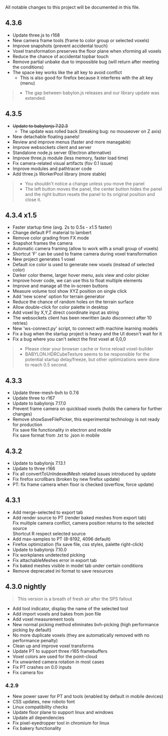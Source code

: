 All notable changes to this project will be documented in this file.

## 4.3.6
- Update three.js to r168
- New camera frame tools (frame to color group or selected voxels)
- Improve snapshots (prevent accidental touch)
- Voxel transformation preserves the floor plane when xforming all voxels
- Reduce the chance of accidental topbar touch
- Remove partial unbake due to impossible bug (will return after meeting the conditions)
- The space key works like the alt key to avoid conflict
  - This is also good for firefox because it interferes with the alt key (menu)

> - The gap between babylon.js releases and our library update was extended.

## 4.3.5
- ~~Update to babylonjs 7.22.3~~
  - The update was rolled back (breaking bug: no mouseover on Z axis)
- New detachable floating panels!
- Review and improve menus (faster and more managable)
- Improve websockets client and server
- Standalone node.js server (Electron alternative)
- Improve three.js module (less memory, faster load time)
- Fix camera-related visual artifacts (fov 0.1 issue)
- Improve modules and pathtracer code
- Add three.js WorkerPool library (more stable)

> - You shouldn't notice a change unless you move the panel
> - The left button moves the panel, the center button hides the panel and the right button resets the panel to its original position and close it.

## 4.3.4 x1.5
- Faster startup time (avg. 2s to 0.5s - x1.5 faster)
- Change default PT material to lambert
- Remove color grading from FX mode
- Snapshot frames the camera
- Automatic camera framing (allow to work with a small group of voxels)
- Shortcut 'F' can be used to frame camera during voxel transformation
- New project generates 1 voxel
- Default ice color is used to generate new voxels (instead of selected color)
- Darker color theme, larger hover menu, axis view and color picker
- Improve hover code, we can use this to float multiple elements
- Improve and manage all the in-screen buttons
- Measure volume tool show XYZ position on single click
- Add 'new scene' option for terrain generator
- Reduce the chance of random holes on the terrain surface
- Allow double-click for color palette in desktop
- Add voxel by X,Y,Z direct coordinate input as string
- The websockets client has been rewritten (auto disconnect after 10 retries)
- New 'ws-connect.py' script, to connect with machine learning models
- Fix a bug when the startup project is heavy and the UI doesn't wait for it
- Fix a bug where you can't select the first voxel at 0,0,0

> - Please clear your browser cache or force reload voxel-builder
> - BABYLON.HDRCubeTexture seems to be responsible for the potential startup delay/freeze, but other optimizations were done to reach 0.5 second.

## 4.3.3
- Update three-mesh-bvh to 0.7.6
- Update three to r167
- Update to babylonjs 7.17.0
- Prevent frame camera on quickload voxels (holds the camera for further changes)
- Remove showSaveFilePicker, this experimental technology is not ready for production<br>
  Fix save file functionality in electron and mobile<br>
  Fix save format from .txt to .json in mobile

## 4.3.2
- Update to babylonjs 7.13.1
- Update to three r166
- Fix all convertToUnIndexedMesh related issues introduced by update
- Fix firefox scrollbars (broken by new firefox update)
- PT: fix frame camera when floor is checked (overflow, force update)

## 4.3.1
- Add merge-selected to export tab
- Add render source to PT (render baked meshes from export tab)<br>
  Fix multiple camera conflict, camera position returns to the selected source<br>
  Shortcut R respect selected source
- Add max-samples to PT (8-8192, 4096 default)
- Firefox optimization (fix save file, css styles, palette right-click)
- Update to babylonjs 7.10.0
- Fix workplanes undetected picking
- Fix attachableMeshes error in export tab
- Fix baked meshes visible in model tab under certain conditions
- Remove deprecated ini format to save resources

## 4.3.0 nightly
> This version is a breath of fresh air after the SPS fallout
- Add tool indicator, display the name of the selected tool
- Add import voxels and bakes from json file
- Add voxel measurement tools
- New normal picking method eliminates bvh-picking (high performance picking by default)
- No more duplicate voxels (they are automatically removed with no performance penalty)
- Clean up and improve voxel transforms
- Update PT to support three r165 framebuffers
- Voxel colors are used for the point-cloud
- Fix unwanted camera rotation in most cases
- Fix PT crashes on 0.0 inputs
- Fix camera fov

### 4.2.9
- New power saver for PT and tools (enabled by default in mobile devices)
- CSS updates, new roboto font
- Linux compatibility checks
- Update floor plane to support linux and windows
- Update all dependencies
- Fix pixel-eyedropper tool in chromium for linux
- Fix bakery functionality
